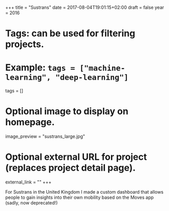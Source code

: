 +++
title = "Sustrans"
date = 2017-08-04T19:01:15+02:00
draft = false
year = 2016
# Tags: can be used for filtering projects.
# Example: `tags = ["machine-learning", "deep-learning"]`
tags = []

# Optional image to display on homepage.
image_preview = "sustrans_large.jpg"

# Optional external URL for project (replaces project detail page).
external_link = ""
+++

For Sustrans in the United Kingdom I made a custom dashboard that allows people to gain insights into their own mobility based on the Moves app (sadly, now deprecated!)